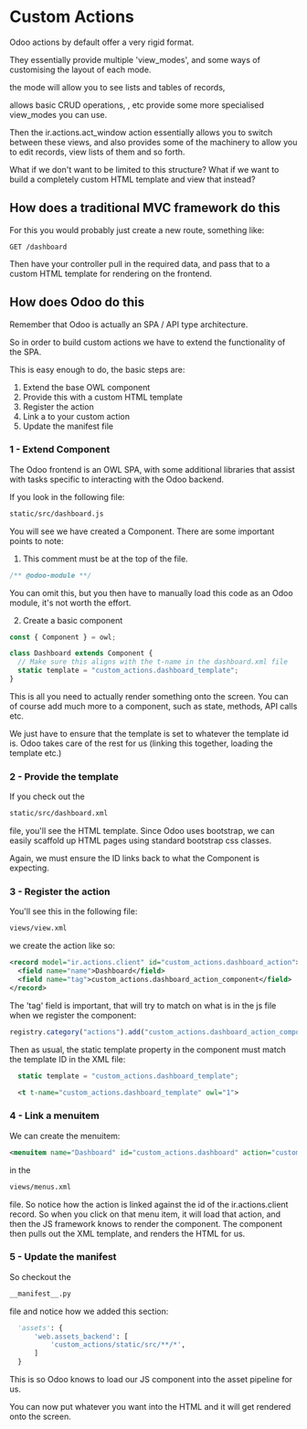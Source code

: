 # Custom Actions

Odoo actions by default offer a very rigid format.

They essentially provide multiple 'view_modes', and some ways of customising the layout of each mode.

the <tree> mode will allow you to see lists and tables of records, <form> allows basic CRUD operations, <kanban>, <calendar> etc provide some more specialised view_modes you can use.

Then the ir.actions.act_window action essentially allows you to switch between these views, and also provides some of the machinery to allow you to edit records, view lists of them and so forth.

What if we don't want to be limited to this structure?  What if we want to build a completely custom HTML template and view that instead?

## How does a traditional MVC framework do this

For this you would probably just create a new route, something like:

```
GET /dashboard
```

Then have your controller pull in the required data, and pass that to a custom HTML template for rendering on the frontend.

## How does Odoo do this

Remember that Odoo is actually an SPA / API type architecture.

So in order to build custom actions we have to extend the functionality of the SPA.

This is easy enough to do, the basic steps are:

1. Extend the base OWL component
2. Provide this with a custom HTML template
3. Register the action
4. Link a <menuitem> to your custom action
5. Update the manifest file

### 1 - Extend Component

The Odoo frontend is an OWL SPA, with some additional libraries that assist with tasks specific to interacting with the Odoo backend.

If you look in the following file:

```bash
static/src/dashboard.js
```

You will see we have created a Component.  There are some important points to note:

1. This comment must be at the top of the file.

```js
/** @odoo-module **/
```

You can omit this, but you then have to manually load this code as an Odoo module, it's not worth the effort.

2. Create a basic component

```js
const { Component } = owl;

class Dashboard extends Component {
  // Make sure this aligns with the t-name in the dashboard.xml file
  static template = "custom_actions.dashboard_template";
}
```

This is all you need to actually render something onto the screen.  You can of course add much more to a component, such as state, methods, API calls etc.

We just have to ensure that the template is set to whatever the template id is.  Odoo takes care of the rest for us (linking this together, loading the template etc.)

### 2 - Provide the template

If you check out the

```bash
static/src/dashboard.xml
```

file, you'll see the HTML template.  Since Odoo uses bootstrap, we can easily scaffold up HTML pages using standard bootstrap css classes.

Again, we must ensure the ID links back to what the Component is expecting.

### 3 - Register the action

You'll see this in the following file:

```bash
views/view.xml
```

we create the action like so:

```xml
<record model="ir.actions.client" id="custom_actions.dashboard_action">
  <field name="name">Dashboard</field>
  <field name="tag">custom_actions.dashboard_action_component</field>
</record>
```

The 'tag' field is important, that will try to match on what is in the js file when we register the component:

```js
registry.category("actions").add("custom_actions.dashboard_action_component", Dashboard);
```

Then as usual, the static template property in the component must match the template ID in the XML file:

```js
  static template = "custom_actions.dashboard_template";
```

```xml
  <t t-name="custom_actions.dashboard_template" owl="1">
```

### 4 - Link a menuitem

We can create the menuitem:

```xml
<menuitem name="Dashboard" id="custom_actions.dashboard" action="custom_actions.dashboard_action" parent="custom_actions.menu_root" sequence="1" />
```

in the 

```bash
views/menus.xml
```

file.  So notice how the action is linked against the id of the ir.actions.client record.  So when you click on that menu item, it will load that action, and then the JS framework knows to render the component.  The component then pulls out the XML template, and renders the HTML for us.

### 5 - Update the manifest

So checkout the 

```bash
__manifest__.py
```

file and notice how we added this section:

```py
  'assets': {
      'web.assets_backend': [
          'custom_actions/static/src/**/*',
      ]
  }
```

This is so Odoo knows to load our JS component into the asset pipeline for us.

You can now put whatever you want into the HTML and it will get rendered onto the screen.
